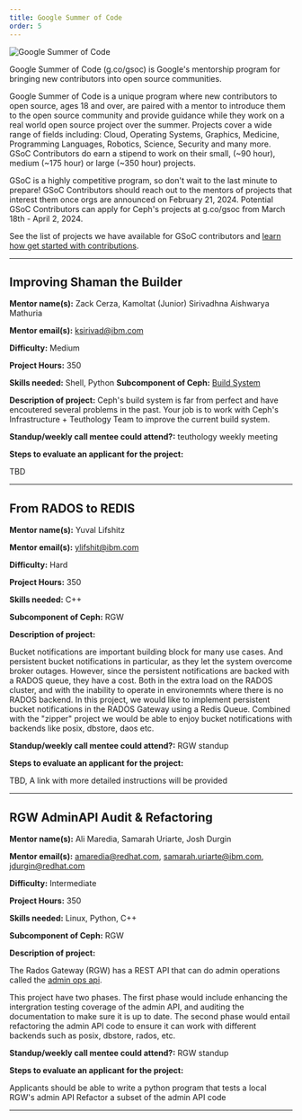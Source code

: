 ```yaml
---
title: Google Summer of Code
order: 5
---
```


![Google Summer of Code](/assets/bitmaps/hero-gsoc.png)

Google Summer of Code (g.co/gsoc) is Google's mentorship program for bringing
new contributors into open source communities.

Google Summer of Code is a unique program where new contributors to open
source, ages 18 and over, are paired with a mentor to introduce them to the
open source community and provide guidance while they work on a real world open
source project over the summer. Projects cover a wide range of fields
including: Cloud, Operating Systems, Graphics, Medicine, Programming Languages,
Robotics, Science, Security and many more. GSoC Contributors do earn a stipend
to work on their small, (~90 hour), medium (~175 hour) or large (~350 hour) projects.

GSoC is a highly competitive program, so don't wait to the last minute to
prepare! GSoC Contributors should reach out to the mentors of projects that interest
them once orgs are announced on February 21, 2024. Potential GSoC Contributors can
apply for Ceph's projects at g.co/gsoc from March 18th - April 2, 2024.

See the list of projects we have available for GSoC contributors and [learn how
get started with contributions](https://ceph.io/en/developers/contribute/).

<hr class="hr">

## Improving Shaman the Builder

**Mentor name(s):** Zack Cerza, Kamoltat (Junior) Sirivadhna
Aishwarya Mathuria

**Mentor email(s):** ksirivad@ibm.com

**Difficulty:** Medium

**Project Hours:** 350

**Skills needed:** Shell, Python
**Subcomponent of Ceph:** [Build System](https://github.com/ceph/ceph-build)

**Description of project:**
Ceph's build system is far from perfect and have encoutered several
problems in the past. Your job is to work with Ceph's
Infrastructure + Teuthology Team to improve the current build system. 

**Standup/weekly call mentee could attend?:** teuthology weekly meeting

**Steps to evaluate an applicant for the project:**

TBD

<hr class="hr">

## From RADOS to REDIS 

**Mentor name(s):** Yuval Lifshitz

**Mentor email(s):** ylifshit@ibm.com

**Difficulty:** Hard

**Project Hours:** 350

**Skills needed:** C++

**Subcomponent of Ceph:** RGW

**Description of project:** 

Bucket notifications are important building block for many use cases. And persistent bucket notifications in particular, as they let the system overcome broker outages. However, since the persistent notifications are backed with a RADOS queue, they have a cost. Both in the extra load on the RADOS cluster, and with the inability to operate in environemnts where there is no RADOS backend. In this project, we would like to implement persistent bucket notifications in the RADOS Gateway using a Redis Queue. Combined with the "zipper" project we would be able to enjoy bucket notifications with backends like posix, dbstore, daos etc.

**Standup/weekly call mentee could attend?:** RGW standup

**Steps to evaluate an applicant for the project:**

TBD, A link with more detailed instructions will be provided

<hr class="hr">

## RGW AdminAPI Audit & Refactoring

**Mentor name(s):** Ali Maredia, Samarah Uriarte, Josh Durgin

**Mentor email(s):** amaredia@redhat.com, samarah.uriarte@ibm.com, jdurgin@redhat.com

**Difficulty:** Intermediate

**Project Hours:** 350

**Skills needed:** Linux, Python, C++

**Subcomponent of Ceph:** RGW

**Description of project:** 

The Rados Gateway (RGW) has a REST API that can do admin operations called the [admin ops api](https://docs.ceph.com/en/latest/radosgw/adminops/). 

This project have two phases. The first phase would include enhancing the intergration testing coverage of the admin API, and auditing the documentation to make sure it is up to date.
The second phase would entail refactoring the admin API code to ensure it can work with different backends such as posix, dbstore, rados, etc.

**Standup/weekly call mentee could attend?:** RGW standup

**Steps to evaluate an applicant for the project:**

Applicants should be able to write a python program that tests a local RGW's admin API
Refactor a subset of the admin API code

<hr class="hr">
